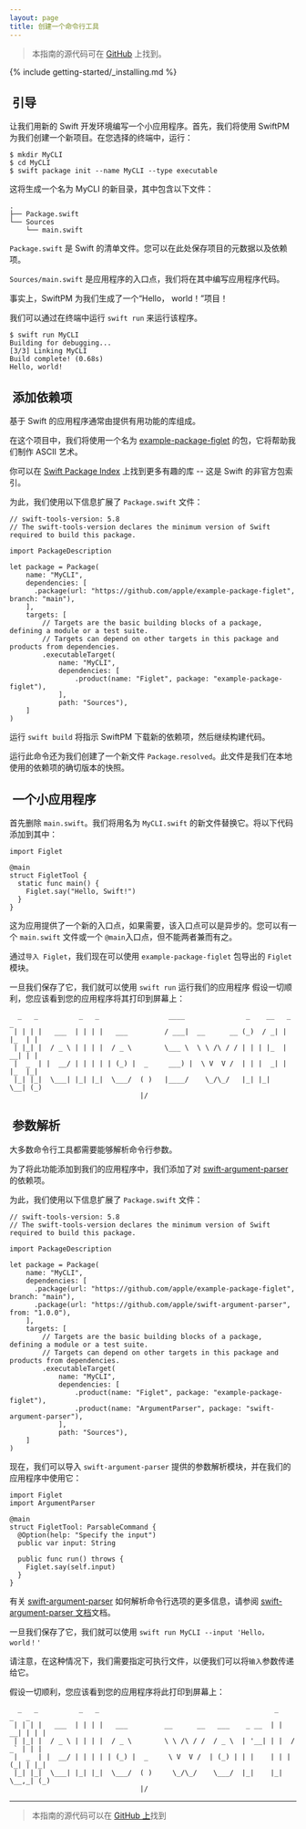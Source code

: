 ```yaml
---
layout: page
title: 创建一个命令行工具
---
```


> 本指南的源代码可在 [GitHub](https://github.com/apple/swift-getting-started-cli) 上找到。

  
{% include getting-started/_installing.md %}

 引导
---

  
让我们用新的 Swift 开发环境编写一个小应用程序。首先，我们将使用 SwiftPM 为我们创建一个新项目。在您选择的终端中，运行：

    $ mkdir MyCLI
    $ cd MyCLI
    $ swift package init --name MyCLI --type executable
    

  
这将生成一个名为 MyCLI 的新目录，其中包含以下文件：

    .
    ├── Package.swift
    └── Sources
        └── main.swift
    

  
`Package.swift` 是 Swift 的清单文件。您可以在此处保存项目的元数据以及依赖项。

  
`Sources/main.swift` 是应用程序的入口点，我们将在其中编写应用程序代码。

  
事实上，SwiftPM 为我们生成了一个“Hello， world！”项目！

  
我们可以通过在终端中运行 `swift run` 来运行该程序。

    $ swift run MyCLI
    Building for debugging...
    [3/3] Linking MyCLI
    Build complete! (0.68s)
    Hello, world!
    

 添加依赖项
------

  
基于 Swift 的应用程序通常由提供有用功能的库组成。

  
在这个项目中，我们将使用一个名为 [example-package-figlet](https://github.com/apple/example-package-figlet) 的包，它将帮助我们制作 ASCII 艺术。

  
你可以在 [Swift Package Index](https://swiftpackageindex.com) 上找到更多有趣的库 -- 这是 Swift 的非官方包索引。

  
为此，我们使用以下信息扩展了 `Package.swift` 文件：

    // swift-tools-version: 5.8
    // The swift-tools-version declares the minimum version of Swift required to build this package.
    
    import PackageDescription
    
    let package = Package(
        name: "MyCLI",
        dependencies: [
          .package(url: "https://github.com/apple/example-package-figlet", branch: "main"),
        ],
        targets: [
            // Targets are the basic building blocks of a package, defining a module or a test suite.
            // Targets can depend on other targets in this package and products from dependencies.
            .executableTarget(
                name: "MyCLI",
                dependencies: [
                    .product(name: "Figlet", package: "example-package-figlet"),
                ],
                path: "Sources"),
        ]
    )
    

  
运行 `swift build` 将指示 SwiftPM 下载新的依赖项，然后继续构建代码。

  
运行此命令还为我们创建了一个新文件 `Package.resolved`。此文件是我们在本地使用的依赖项的确切版本的快照。

 一个小应用程序
--------

  
首先删除 `main.swift`。我们将用名为 `MyCLI.swift` 的新文件替换它。将以下代码添加到其中：

    import Figlet
    
    @main
    struct FigletTool {
      static func main() {
        Figlet.say("Hello, Swift!")
      }
    }
    

  
这为应用提供了一个新的入口点，如果需要，该入口点可以是异步的。您可以有一个 `main.swift` 文件或一个 `@main`入口点，但不能两者兼而有之。

  
通过`导入 Figlet`，我们现在可以使用 `example-package-figlet` 包导出的 `Figlet` 模块。

  
一旦我们保存了它，我们就可以使用 `swift run` 运行我们的应用程序 假设一切顺利，您应该看到您的应用程序将其打印到屏幕上：

      _   _          _   _                 ____               _    __   _     _ 
     | | | |   ___  | | | |   ___         / ___|  __      __ (_)  / _| | |_  | |
     | |_| |  / _ \ | | | |  / _ \        \___ \  \ \ /\ / / | | | |_  | __| | |
     |  _  | |  __/ | | | | | (_) |  _     ___) |  \ V  V /  | | |  _| | |_  |_|
     |_| |_|  \___| |_| |_|  \___/  ( )   |____/    \_/\_/   |_| |_|    \__| (_)
                                    |/                                          
    

 参数解析
-----

  
大多数命令行工具都需要能够解析命令行参数。

  
为了将此功能添加到我们的应用程序中，我们添加了对 [swift-argument-parser](https://github.com/apple/swift-argument-parser) 的依赖项。

  
为此，我们使用以下信息扩展了 `Package.swift` 文件：

    // swift-tools-version: 5.8
    // The swift-tools-version declares the minimum version of Swift required to build this package.
    
    import PackageDescription
    
    let package = Package(
        name: "MyCLI",
        dependencies: [
          .package(url: "https://github.com/apple/example-package-figlet", branch: "main"),
          .package(url: "https://github.com/apple/swift-argument-parser", from: "1.0.0"),
        ],
        targets: [
            // Targets are the basic building blocks of a package, defining a module or a test suite.
            // Targets can depend on other targets in this package and products from dependencies.
            .executableTarget(
                name: "MyCLI",
                dependencies: [
                    .product(name: "Figlet", package: "example-package-figlet"),
                    .product(name: "ArgumentParser", package: "swift-argument-parser"),
                ],
                path: "Sources"),
        ]
    )
    

  
现在，我们可以导入 `swift-argument-parser` 提供的参数解析模块，并在我们的应用程序中使用它：

    import Figlet
    import ArgumentParser
    
    @main
    struct FigletTool: ParsableCommand {
      @Option(help: "Specify the input")
      public var input: String
    
      public func run() throws {
        Figlet.say(self.input)
      }
    }
    

  
有关 [swift-argument-parser](https://github.com/apple/swift-argument-parser) 如何解析命令行选项的更多信息，请参阅 [swift-argument-parser 文档](https://github.com/apple/swift-argument-parser)文档。

  
一旦我们保存了它，我们就可以使用 `swift run MyCLI --input 'Hello， world！'`

  
请注意，在这种情况下，我们需要指定可执行文件，以便我们可以将`输入`参数传递给它。

  
假设一切顺利，您应该看到您的应用程序将此打印到屏幕上：

      _   _          _   _                                           _       _   _ 
     | | | |   ___  | | | |   ___         __      __   ___    _ __  | |   __| | | |
     | |_| |  / _ \ | | | |  / _ \        \ \ /\ / /  / _ \  | '__| | |  / _` | | |
     |  _  | |  __/ | | | | | (_) |  _     \ V  V /  | (_) | | |    | | | (_| | |_|
     |_| |_|  \___| |_| |_|  \___/  ( )     \_/\_/    \___/  |_|    |_|  \__,_| (_)
                                    |/                                             
    

* * *

>   
> 本指南的源代码可以在 [GitHub 上](https://github.com/apple/swift-getting-started-cli)找到